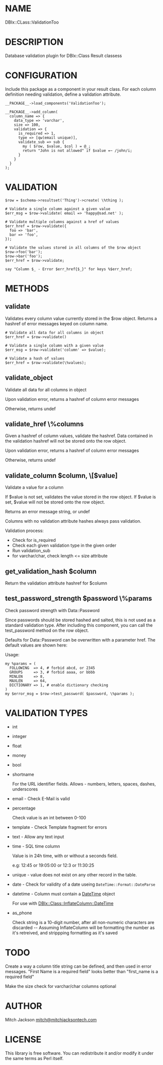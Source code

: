 # NAME

DBIx::CLass::ValidationToo

# DESCRIPTION

Database validation plugin for DBIx::Class Result classess

# CONFIGURATION

Include this package as a component in your result class.
For each column definition needing validation, define a validation attribute.

    __PACKAGE__->load_components('ValidationToo');

    __PACKAGE__->add_column(
      column_name => {
        data_type => 'varchar',
        size => 100,
        validation => {
          is_required => 1,
          type => [qw(email unique)],
          validate_sub => sub {
            my ( $row, $value, $col ) = @_;
            return "John is not allowed" if $value =~ /john/i;
          }
        }
      }
    );

# VALIDATION

    $row = $schema->resultset('Thing')->create( \%thing );
    
    # Validate a single column against a given value
    $err_msg = $row->validate( email => 'happy@sad.net' );
    
    # Validate multiple columns against a href of values
    $err_href = $row->validate({
      foo => 'bar',
      bar => 'foo',
    });
    
    # Validate the values stored in all columns of the $row object
    $row->foo('bar');
    $row->bar('foo');
    $err_href = $row->validate;
    
    say "Column $_ - Error $err_href{$_}" for keys %$err_href;

# METHODS

## validate

Validates every column value currently stored in the $row object.
Returns a hashref of error messages keyed on column name.

    # Validate all data for all columns in object
    $err_href = $row->validate()
    
    # Validate a single column with a given value
    $err_msg = $row->validate('column' => $value);
    
    # Validate a hash of values
    $err_href = $row->validate(\%values);

## validate\_object

Validate all data for all columns in object

Upon validation error, returns a hashref of column error messages

Otherwise, returns undef

## validate\_href \\%columns

Given a hashref of column values, validate the hashref.  Data contained in
the validation hashref will not be stored onto the row object.

Upon validation error, returns a hashref of column error messages

Otherwise, returns undef

## validate\_column $column, \[$value\]

Validate a value for a column

If $value is not set, validates the value stored in the row object.  If $value
is set, $value will not be stored onto the row object.

Returns an error message string, or undef

Columns with no validation attribute hashes always pass validation.

Validation process:

- Check for is\_required
- Check each given validation type in the given order
- Run validation\_sub
- for varchar/char, check length <= size attribute

## get\_validation\_hash $column

Return the validation attribute hashref for $column

## test\_password\_strength $password \\%params

Check password strength with Data::Password

Since passwords should be stored hashed and salted, this is not used as
a standard validation type.  After including this component, you can
call the test\_password method on the row object.

Defaults for Data::Password can be overwritten with a parameter href.  The
default values are shown here:

Usage:

    my %params = (
      FOLLOWING  => 4, # forbid abcd, or 2345
      GROUPS     => 3, # forbid aaaa, or bbbb
      MINLEN     => 8,
      MAXLEN     => 64,
      DICTIONARY => 1, # enable dictionary checking
    )
    my $error_msg = $row->test_password( $password, \%params );

# VALIDATION TYPES

- int
- integer
- float
- money
- bool
- shortname

    For the URL identifier fields.  Allows
    \- numbers, letters, spaces, dashes, underscores

- email - Check E-Mail is valid
- percentage

    Check value is an int between 0-100

- template - Check Template fragment for errors
- text - Allow any text input
- time - SQL time column

    Value is in 24h time, with or without a seconds field.

    e.g: 12:45 or 19:05:00 or 12:3 or 11:30:25

- unique - value does not exist on any other record in the table.
- date - Check for validity of a date useing `DateTime::Format::DateParse`
- datetime - Column must contain a [DateTime](https://metacpan.org/pod/DateTime) object

    For use with [DBIx::Class::InflateColumn::DateTime](https://metacpan.org/pod/DBIx::Class::InflateColumn::DateTime)

- as\_phone

    Check string is a 10-digit number, after all non-numeric characters
    are discarded -- Assuming InflateColumn will be formatting the number
    as it's retreived, and strippping formatting as it's saved

# TODO

Create a way a column title string can be defined, and then used in error
messages.  "First Name is a required field" looks better than "first\_name is
a required field"

Make the size check for varchar/char columns optional

# AUTHOR

Mitch Jackson <mitch@mitchjacksontech.com>

# LICENSE

This library is free software. You can redistribute it and/or modify
it under the same terms as Perl itself.
